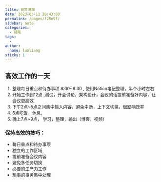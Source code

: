 ```yaml
---
title: 日常清单
date: 2023-03-11 20:43:00
permalink: /pages/f25e9f/
sidebar: auto
categories:
  - 随笔
tags:
  - 
author: 
  name: luoliang
sticky: 1
---
```


## 高效工作的一天
1. 整理每日重点和待办事项 8:00~8:30 , 使用Notion笔记整理，半个小时左右
2. 开始工作到12点 ,测试，开会讨论，架构设计，会议的话提前准备好内容，让会议更高效
3. 下午2点~5点之间集中输入内容，避免中断，上下文切换，很影响效率
4. 6点吃饭，休息，
5. 晚上7点~9点， 学习，整理，输出（博客，视频）

### 保持高效的技巧：
- 每日重点和待办事项
- 独立的工作区域
- 提前准备会议内容
- 避免多任务切换
- 必要的生产力工作
- 琐事的事务集中处理